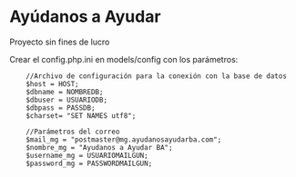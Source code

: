 # Ayúdanos a Ayudar

Proyecto sin fines de lucro

Crear el config.php.ini en models/config con los parámetros:


        //Archivo de configuración para la conexión con la base de datos
        $host = HOST;
        $dbname = NOMBREDB;
        $dbuser = USUARIODB;
        $dbpass = PASSDB;
        $charset= "SET NAMES utf8";

        //Parámetros del correo
        $mail_mg = "postmaster@mg.ayudanosayudarba.com";
        $nombre_mg = "Ayudanos a Ayudar BA";
        $username_mg = USUARIOMAILGUN;
        $password_mg = PASSWORDMAILGUN;